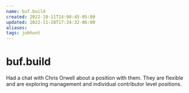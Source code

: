 ```yaml
---
name: buf.build
created: 2022-10-11T14:08:45-05:00
updated: 2022-11-28T17:24:32-06:00
aliases: 
tags: jobhunt
---
```

# buf.build

Had a chat with Chris Orwell about a position with them. They are flexible and are exploring management and individual contributor level positions.